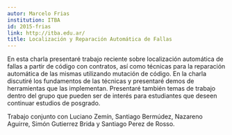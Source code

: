 ```yaml
---
autor: Marcelo Frias
institution: ITBA
id: 2015-frias
link: http://itba.edu.ar/
title: Localización y Reparación Automática de Fallas
---
```


<p>En esta charla presentaré trabajo reciente sobre
localización automática de fallas a partir de código con contratos,
así como técnicas para la reparación automática de las mismas
utilizando mutación de código. En la charla discutiré los fundamentos
de las técnicas y presentaré demos de herramientas que las
implementan. Presentaré también temas de trabajo dentro del grupo que
pueden ser de interés para estudiantes que deseen continuar estudios de
posgrado.</p>

<p>Trabajo conjunto con Luciano Zemín, Santiago Bermúdez, Nazareno
Aguirre, Simón Gutierrez Brida y Santiago Perez de Rosso.</p>
